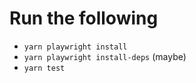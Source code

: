 # Run the following

- `yarn playwright install`
- `yarn playwright install-deps` (maybe)
- `yarn test`
